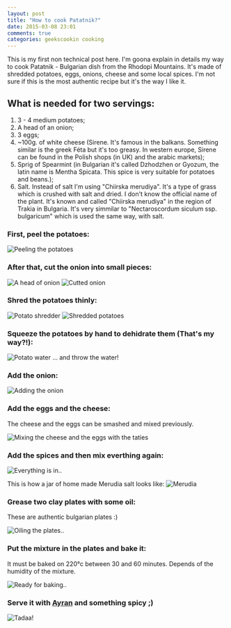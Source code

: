 ```yaml
---
layout: post
title: "How to cook Patatnik?"
date: 2015-03-08 23:01
comments: true
categories: geekscookin cooking
---
```


This is my first non technical post here. I'm goona explain in details my way to cook Patatnik - Bulgarian dish from the Rhodopi Mountains. It's made of shredded potatoes, eggs, onions, cheese and some local spices. I'm not sure if this is the most authentic recipe but it's the way I like it.

<!-- more -->

## What is needed for two servings:
1. 3 - 4 medium potatoes;
2. A head of an onion;
3. 3 eggs;
4. ~100g. of white cheese (Sirene. It's famous in the balkans. Something similar is the greek Féta but it's too greasy. In western europe, Sirene can be found in the Polish shops (in UK) and the arabic markets);
5. Sprig of Spearmint (in Bulgarian it's called Dzhodzhen or Gyozum, the latin name is Mentha Spicata. This spice is very suitable for potatoes and beans.);
6. Salt. Instead of salt I'm using "Chiirska merudiya". It's a type of grass which is crushed with salt and dried. I don't know the official name of the plant. It's known and called "Chiirska merudiya" in the region of Trakia in Bulgaria. It's very simmilar to "Nectaroscordum siculum ssp. bulgaricum" which is used the same way, with salt. 

### First, peel the potatoes:

<img src="{{ root_url }}/images/cooking/patatnik/a.jpg" alt="Peeling the potatoes" />

### After that, cut the onion into small pieces:

<img src="{{ root_url }}/images/cooking/patatnik/b.jpg" alt="A head of onion" />
<img src="{{ root_url }}/images/cooking/patatnik/c.jpg" alt="Cutted onion" />

### Shred the potatoes thinly:

<img src="{{ root_url }}/images/cooking/patatnik/d.jpg" alt="Potato shredder" />
<img src="{{ root_url }}/images/cooking/patatnik/e.jpg" alt="Shredded potatoes" />

### Squeeze the potatoes by hand to dehidrate them (That's my way?!):

<img src="{{ root_url }}/images/cooking/patatnik/f.jpg" alt="Potato water" />
... and throw the water!

### Add the onion:

<img src="{{ root_url }}/images/cooking/patatnik/g.jpg" alt="Adding the onion" />

### Add the eggs and the cheese: 

The cheese and the eggs can be smashed and mixed previously.

<img src="{{ root_url }}/images/cooking/patatnik/h.jpg" alt="Mixing the cheese and the eggs with the taties" />

### Add the spices and then mix everthing again:

<img src="{{ root_url }}/images/cooking/patatnik/i.jpg" alt="Everything is in.." />

This is how a jar of home made Merudia salt looks like:
<img src="{{ root_url }}/images/cooking/patatnik/j.jpg" alt="Merudia" />

### Grease two clay plates with some oil:

These are authentic bulgarian plates :)

<img src="{{ root_url }}/images/cooking/patatnik/k.jpg" alt="Oiling the plates.." />

### Put the mixture in the plates and bake it:

It must be baked on 220°c between 30 and 60 minutes. Depends of the humidity of the mixture.

<img src="{{ root_url }}/images/cooking/patatnik/l.jpg" alt="Ready for baking.." />

### Serve it with [Ayran](http://en.wikipedia.org/wiki/Ayran) and something spicy ;)

<img src="{{ root_url }}/images/cooking/patatnik/tadaa.jpg" alt="Tadaa!" />